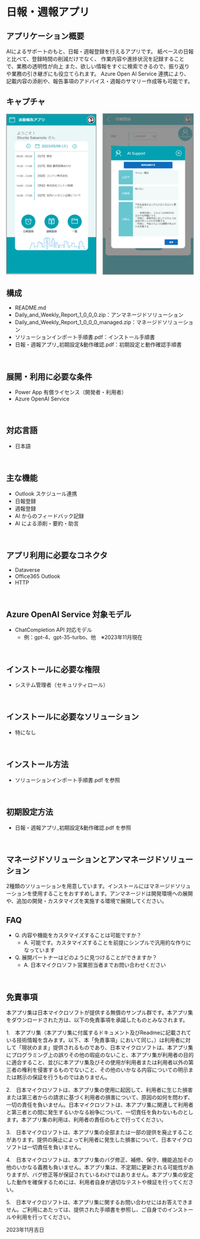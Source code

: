 # 日報・週報アプリ

## アプリケーション概要
AIによるサポートのもと、日報・週報登録を行えるアプリです。
紙ベースの日報と比べて、登録時間の削減だけでなく、
作業内容や進捗状況を記録することで、業務の透明性が向上
また、欲しい情報をすぐに検索できるので、振り返りや業務の引き継ぎにも役立てられます。
Azure Open AI Service 連携により、記載内容の添削や、報告事項のアドバイス・週報のサマリー作成等も可能です。

## キャプチャ
![キャプチャ](https://github.com/microsoft/PowerApps-Sample-Apps-Japan/blob/main/docs/Daily&WeeklyReport.png?raw=true)
<br>

## 構成
- README.md
- Daily_and_Weekly_Report_1_0_0_0.zip：アンマネージドソリューション
- Daily_and_Weekly_Report_1_0_0_0_managed.zip：マネージドソリューション
- ソリューションインポート手順書.pdf：インストール手順書
- 日報・週報アプリ_初期設定&動作確認.pdf：初期設定と動作確認手順書
<br>

## 展開・利用に必要な条件
- Power App 有償ライセンス（開発者・利用者）
- Azure OpenAI Service
<br>

## 対応言語
- 日本語
<br>

## 主な機能
- Outlook スケジュール連携
- 日報登録
- 週報登録
- AI からのフィードバック記録
- AI による添削・要約・助言
<br>

## アプリ利用に必要なコネクタ
- Dataverse
- Office365 Outlook 
- HTTP
<br>

## Azure OpenAI Service 対象モデル
- ChatCompletion API 対応モデル
    - 例：gpt-4、gpt-35-turbo、他　※2023年11月現在
<br>

## インストールに必要な権限
- システム管理者（セキュリティロール）
<br>

## インストールに必要なソリューション
- 特になし
<br>

## インストール方法
- ソリューションインポート手順書.pdf を参照
<br>

## 初期設定方法
- 日報・週報アプリ_初期設定&動作確認.pdf を参照
<br>

## マネージドソリューションとアンマネージドソリューション
2種類のソリューションを用意しています。インストールにはマネージドソリューションを使用することをおすすめします。アンマネージドは開発環境への展開や、追加の開発・カスタマイズを実施する環境で展開してください。
<br>

## FAQ
* Q. 内容や機能をカスタマイズすることは可能ですか？
    * A. 可能です。カスタマイズすることを前提にシンプルで汎用的な作りになっています
* Q. 展開パートナーはどのように見つけることができますか？
    * A. 日本マイクロソフト営業担当者までお問い合わせください
<br>

## 免責事項
本アプリ集は日本マイクロソフトが提供する無償のサンプル群です。本アプリ集をダウンロードされた方は、以下の免責事項を承諾したものとみなされます。

1.　本アプリ集（本アプリ集に付属するドキュメント及びReadmeに記載されている技術情報を含みます。以下、本「免責事項」において同じ。）は利用者に対して「現状のまま」提供されるものであり、日本マイクロソフトは、本アプリ集にプログラミング上の誤りその他の瑕疵のないこと、本アプリ集が利用者の目的に適合すること、並びに本アプリ集及びその使用が利用者または利用者以外の第三者の権利を侵害するものでないこと、その他のいかなる内容についての明示または黙示の保証を行うものではありません。

2.　日本マイクロソフトは、本アプリ集の使用に起因して、利用者に生じた損害または第三者からの請求に基づく利用者の損害について、原因の如何を問わず、一切の責任を負いません。日本マイクロソフトは、本アプリ集に関連して利用者と第三者との間に発生するいかなる紛争について、一切責任を負わないものとします。本アプリ集の利用は、利用者の責任のもとで行ってください。

3.　日本マイクロソフトは、本アプリ集の全部または一部の提供を廃止することがあります。提供の廃止によって利用者に発生した損害について、日本マイクロソフトは一切責任を負いません。

4.　日本マイクロソフトは、本アプリ集のバグ修正、補修、保守、機能追加その他のいかなる義務も負いません。本アプリ集は、不定期に更新される可能性がありますが、バグ修正等が保証されているわけではありません。本アプリ集の安定した動作を確保するためには、利用者自身が適切なテストや検証を行ってください。

5.　日本マイクロソフトは、本アプリ集に関するお問い合わせにはお答えできません。ご利用にあたっては、提供された手順書を参照し、ご自身でのインストールや利用を行ってください。

2023年11月吉日